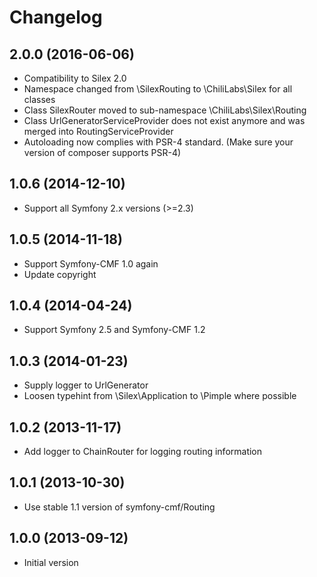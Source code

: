 Changelog
=========

2.0.0 (2016-06-06)
------------

* Compatibility to Silex 2.0
* Namespace changed from \SilexRouting to \ChiliLabs\Silex for all classes
* Class SilexRouter moved to sub-namespace \ChiliLabs\Silex\Routing
* Class UrlGeneratorServiceProvider does not exist anymore and was merged into RoutingServiceProvider
* Autoloading now complies with PSR-4 standard. (Make sure your version of composer supports PSR-4)

1.0.6 (2014-12-10)
------------

* Support all Symfony 2.x versions (>=2.3)


1.0.5 (2014-11-18)
------------

* Support Symfony-CMF 1.0 again
* Update copyright


1.0.4 (2014-04-24)
------------

* Support Symfony 2.5 and Symfony-CMF 1.2


1.0.3 (2014-01-23)
------------

* Supply logger to UrlGenerator
* Loosen typehint from \Silex\Application to \Pimple where possible


1.0.2 (2013-11-17)
------------

* Add logger to ChainRouter for logging routing information


1.0.1 (2013-10-30)
------------

* Use stable 1.1 version of symfony-cmf/Routing


1.0.0 (2013-09-12)
------------

* Initial version

